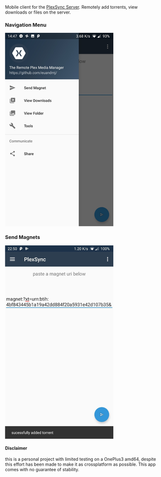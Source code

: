 Mobile client for the [PlexSync Server](https://github.com/euandmj/PlexSync-Server). Remotely add torrents, view downloads or files on the server.

<h3>Navigation Menu</h3>
<img src = https://github.com/euandmj/PlexSync-Mobile/blob/master/build_images/menu.jpg width="356" height="633">

<h3>Send Magnets</h3>
<img src = https://github.com/euandmj/PlexSync-Mobile/blob/master/build_images/send_magn.jpg width="356" height="633">






<h4>Disclaimer</h4>
this is a personal project with limited testing on a OnePlus3 amd64, despite this effort has been made to make it as crossplatform as possible. This app comes with no guarantee of stability. 
